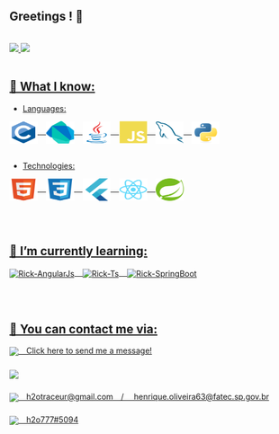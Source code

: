 ## Greetings ! 👋

<br>

<div>
  <a href="https://github.com/ricksoliveira">
  <img height="180em" src="https://github-readme-stats.vercel.app/api?username=ricksoliveira&show_icons=true&theme=tokyonight&include_all_commits=true&count_private=true"/>
  <img height="180em" src="https://github-readme-stats.vercel.app/api/top-langs/?username=ricksoliveira&layout=compact&langs_count=7&theme=tokyonight"/>
</div>
  
<br>

## 🧠 What I know:
  
  
- Languages:
  
<div style="display: inline_block">
  <img align="center" alt="Rick-C" height="40" width="50" src="https://raw.githubusercontent.com/devicons/devicon/master/icons/c/c-original.svg">
  &ensp;
  <img align="center" alt="Rick-Dart" height="40" width="50" src="https://raw.githubusercontent.com/devicons/devicon/master/icons/dart/dart-original.svg">
  &ensp;
  <img align="center" alt="Rick-Java" height="40" width="50" src="https://raw.githubusercontent.com/devicons/devicon/master/icons/java/java-original.svg">
  &ensp;
  <img align="center" alt="Rick-Js" height="40" width="50" src="https://raw.githubusercontent.com/devicons/devicon/master/icons/javascript/javascript-plain.svg">
  &ensp;
  <img align="center" alt="Rick-SQL" height="40" width="50" src="https://raw.githubusercontent.com/devicons/devicon/master/icons/mysql/mysql-plain.svg">
  &ensp;
  <img align="center" alt="Rick-Python" height="40" width="50" src="https://raw.githubusercontent.com/devicons/devicon/master/icons/python/python-original.svg">
</div>

<br>
  
- Technologies:
  
<div style="display: inline_block">
  <img align="center" alt="Rick-HTML" height="40" width="50" src="https://raw.githubusercontent.com/devicons/devicon/master/icons/html5/html5-original.svg">
  &ensp;
  <img align="center" alt="Rick-CSS" height="40" width="50" src="https://raw.githubusercontent.com/devicons/devicon/master/icons/css3/css3-original.svg">
  &ensp;
  <img align="center" alt="Rick-Flutter" height="40" width="50" src="https://raw.githubusercontent.com/devicons/devicon/master/icons/flutter/flutter-original.svg">
  &ensp;
  <img align="center" alt="Rick-React" height="40" width="50" src="https://raw.githubusercontent.com/devicons/devicon/master/icons/react/react-original.svg">
  &ensp;
  <img align="center" alt="Rick-SpringBoot" height="40" width="50" src="https://raw.githubusercontent.com/devicons/devicon/master/icons/spring/spring-original.svg">
</div>
  
<br><br>

## 🌱 I’m currently learning:
  
<div style="display: inline_block">
  <img align="center" height="30" alt="Rick-AngularJs" src="https://img.shields.io/badge/Angular-DD0031?style=for-the-badge&logo=angular&logoColor=white">
  &ensp;
  <img align="center" height="30" alt="Rick-Ts" src="https://img.shields.io/badge/TypeScript-007ACC?style=for-the-badge&logo=typescript&logoColor=white">
  &ensp;
  <img align="center" height="30" alt="Rick-SpringBoot" src="https://img.shields.io/badge/Spring-6DB33F?style=for-the-badge&logo=spring&logoColor=white">
</div>

<br><br>

## 📧 You can contact me via:
  
  
<a href="https://wa.link/aaqfwp" target="_blank">
  <img src="https://img.shields.io/badge/WhatsApp-25D366?style=for-the-badge&logo=whatsapp&logoColor=white" align="center">&emsp;Click here to send me a message!
</a>
  
###
  
<a href="http://www.linkedin.com/in/ricksoliveira" target="_blank">
  <img src="https://img.shields.io/badge/LinkedIn-0077B5?style=for-the-badge&logo=linkedin&logoColor=white" align="center">
</a>

###
  
<a href="#">
  <img src="https://img.shields.io/badge/Gmail-D14836?style=for-the-badge&logo=gmail&logoColor=white" align="center">&emsp;h2otraceur@gmail.com&emsp;/&emsp; henrique.oliveira63@fatec.sp.gov.br
</a>
  
###
  
<a href="#">
  <img src="https://img.shields.io/badge/Discord-7289DA?style=for-the-badge&logo=discord&logoColor=white" align="center">&emsp;h2o777#5094
</a>
